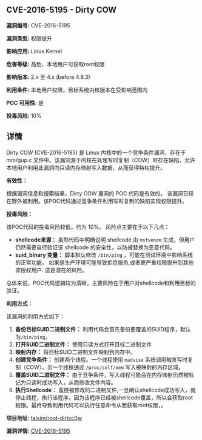 ## CVE-2016-5195 - Dirty COW

**漏洞编号:** CVE-2016-5195

**漏洞类型:** 权限提升

**影响应用:** Linux Kernel

**危害等级:** 高危，本地用户可获取root权限

**影响版本:** 2.x 至 4.x (before 4.8.3)

**利用条件:** 本地用户权限，目标系统内核版本在受影响范围内

**POC 可用性:** 是

**投毒风险:** 10%

## 详情

Dirty COW (CVE-2016-5195) 是 Linux 内核中的一个竞争条件漏洞，存在于 mm/gup.c 文件中。该漏洞源于内核在处理写时复制（COW）时存在缺陷，允许本地用户利用此漏洞向只读内存映射写入数据，从而获得特权提升。

**有效性：**

根据漏洞信息和搜索结果，Dirty COW 漏洞的 POC 代码是有效的。 该漏洞已经在野外被利用。该POC代码通过竞争条件利用写时复制的缺陷实现权限提升。

**投毒风险：**

该POC代码的投毒风险较低，约为 10%。 风险点主要在于以下几点：

*   **shellcode来源：** 虽然代码中明确说明 shellcode 由 `msfvenom` 生成，但用户仍然需要自行验证该 shellcode 的安全性，以防被替换为恶意代码。
*   **suid_binary 变量：** 脚本默认修改 `/bin/ping` ，可能在测试环境中影响系统的正常功能， 如果是生产环境可能导致拒绝服务,或者更严重权限提升到其他非授权用户. 这是潜在的风险。

总体来说，POC代码逻辑较为清晰，主要风险在于用户对shellcode和利用目标的验证。

**利用方式：**

该漏洞的利用方式如下：

1.  **备份目标SUID二进制文件：**  利用代码会首先备份要覆盖的SUID程序，默认为`/bin/ping`。
2.  **打开SUID二进制文件：** 使用只读方式打开目标二进制文件
3.  **映射内存：**  将目标SUID二进制文件映射到内存中。
4.  **创建竞争条件：**  创建两个线程。一个线程使用 `madvise` 系统调用触发写时复制（COW）。另一个线程通过 `/proc/self/mem` 写入被映射的内存区域。
5.  **覆盖SUID二进制文件：**  由于竞争条件，写入线程可能会在内存映射仍然被标记为只读时成功写入，从而修改文件内容。
6.  **执行Shellcode：** 监控被修改的二进制文件,一旦确认shellcode成功写入，就停止线程，执行该程序，因为该程序已经被shellcode覆盖，所以会获取root权限。最终导致利用代码可以执行任意命令从而获取root权限，。

**项目地址:** [talsim/root-dirtyc0w](https://github.com/talsim/root-dirtyc0w)

**漏洞详情:** [CVE-2016-5195](https://nvd.nist.gov/vuln/detail/CVE-2016-5195)